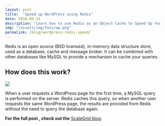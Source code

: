 ```yaml
---
layout: post
title:  "Speed up WordPress using Redis"
date: 2018-05-31
description: "Learn how to use Redis as an Object Cache to Speed Up Your WordPress Installation"
img: "/assets/img/foss/wp.png"
permalink: /blog/wordpress-redis-speed/
---
```


Redis is an open source (BSD licensed), in-memory data structure store, used as a database, cache and message broker. It can be combined with other databases like MySQL to provide a mechanism to cache your queries.

## How does this work?

![](https://scalegrid.io/blog/wp-content/uploads/2018/05/Capture2.png)

When a user requests a WordPress page for the first time, a MySQL query is performed on the server. Redis caches this query, so when another user requests the same WordPress page, the results are provided from Redis without the need to query the database again.

**For the full post , check out the** [ScaleGrid blog](https://scalegrid.io/blog/using-redis-object-cache-to-speed-up-your-wordpress-installation/).
